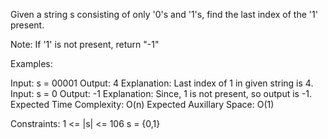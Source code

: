 Given a string s consisting of only '0's and '1's,  find the last index of the '1' present.

Note: If '1' is not present, return "-1"

Examples:

Input: s = 00001
Output: 4
Explanation: Last index of  1 in given string is 4.
Input: s = 0
Output: -1
Explanation: Since, 1 is not present, so output is -1.
Expected Time Complexity: O(n)
Expected Auxillary Space: O(1)

Constraints:
1 <= |s| <= 106
s = {0,1}
